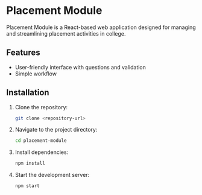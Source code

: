 # Placement Module

Placement Module is a React-based web application designed for managing and streamlining placement activities in college.

## Features

- User-friendly interface with questions and validation
- Simple workflow

## Installation

1. Clone the repository:
   ```bash
   git clone <repository-url>
2. Navigate to the project directory:
   ```bash
   cd placement-module
3. Install dependencies:
   ```bash
   npm install
4. Start the development server:
   ```bash
   npm start

